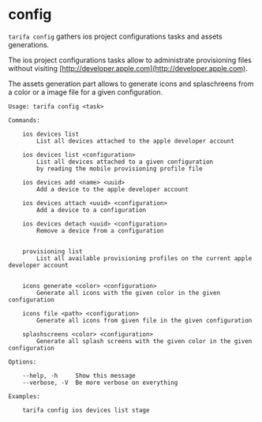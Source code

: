# config

`tarifa config` gathers ios project configurations tasks and assets generations.

The ios project configurations tasks allow to administrate provisioning files without visiting [http://developer.apple.com](http://developer.apple.com).

The assets generation part allows to generate icons and splaschreens from a color or a image file for a given configuration.

```
Usage: tarifa config <task>

Commands:

    ios devices list
        List all devices attached to the apple developer account

    ios devices list <configuration>
        List all devices attached to a given configuration
        by reading the mobile provisioning profile file

    ios devices add <name> <uuid>
        Add a device to the apple developer account

    ios devices attach <uuid> <configuration>
        Add a device to a configuration

    ios devices detach <uuid> <configuration>
        Remove a device from a configuration


    provisioning list
        List all available provisioning profiles on the current apple developer account


    icons generate <color> <configuration>
        Generate all icons with the given color in the given configuration

    icons file <path> <configuration>
        Generate all icons from given file in the given configuration

    splashscreens <color> <configuration>
        Generate all splash screens with the given color in the given configuration

Options:

    --help, -h     Show this message
    --verbose, -V  Be more verbose on everything

Examples:

    tarifa config ios devices list stage
```
